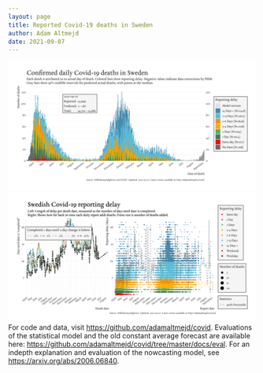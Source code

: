 ```yaml
---
layout: page
title: Reported Covid-19 deaths in Sweden
author: Adam Altmejd
date: 2021-09-07
---
```


![Graph of Swedish Covid-19 deaths with reporting delay.](deaths_lag_sweden_2021-09-07.png "Swedish Covid-19 deaths.")
![Graph of Swedish Covid-19 reporting delay in daily deaths.](lag_trend_sweden_2021-09-07.png "Trend in Swedish Covid-19 mortality reporting delay.")
For code and data, visit <https://github.com/adamaltmejd/covid>.
Evaluations of the statistical model and the old constant average forecast are available here: <https://github.com/adamaltmejd/covid/tree/master/docs/eval>.
For an indepth explanation and evaluation of the nowcasting model, see <https://arxiv.org/abs/2006.06840>.

